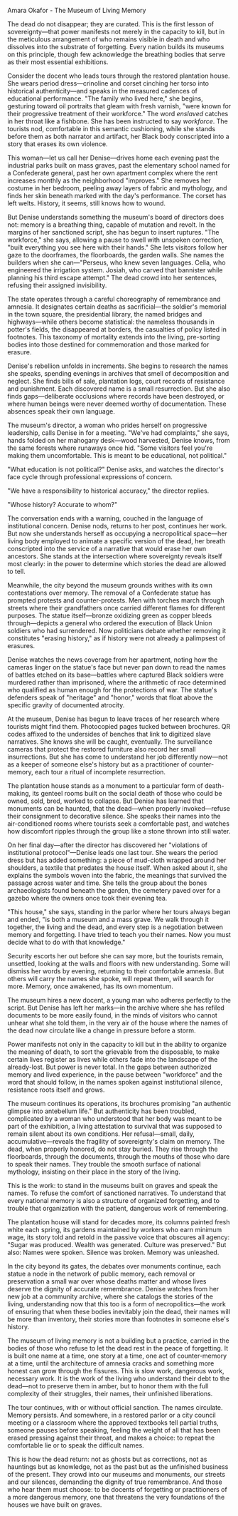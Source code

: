 Amara Okafor - The Museum of Living Memory

The dead do not disappear; they are curated. This is the first lesson of sovereignty—that power manifests not merely in the capacity to kill, but in the meticulous arrangement of who remains visible in death and who dissolves into the substrate of forgetting. Every nation builds its museums on this principle, though few acknowledge the breathing bodies that serve as their most essential exhibitions.

Consider the docent who leads tours through the restored plantation house. She wears period dress—crinoline and corset cinching her torso into historical authenticity—and speaks in the measured cadences of educational performance. "The family who lived here," she begins, gesturing toward oil portraits that gleam with fresh varnish, "were known for their progressive treatment of their workforce." The word *enslaved* catches in her throat like a fishbone. She has been instructed to say *workforce*. The tourists nod, comfortable in this semantic cushioning, while she stands before them as both narrator and artifact, her Black body conscripted into a story that erases its own violence.

This woman—let us call her Denise—drives home each evening past the industrial parks built on mass graves, past the elementary school named for a Confederate general, past her own apartment complex where the rent increases monthly as the neighborhood "improves." She removes her costume in her bedroom, peeling away layers of fabric and mythology, and finds her skin beneath marked with the day's performance. The corset has left welts. History, it seems, still knows how to wound.

But Denise understands something the museum's board of directors does not: memory is a breathing thing, capable of mutation and revolt. In the margins of her sanctioned script, she has begun to insert ruptures. "The workforce," she says, allowing a pause to swell with unspoken correction, "built everything you see here with their hands." She lets visitors follow her gaze to the doorframes, the floorboards, the garden walls. She names the builders when she can—"Perseus, who knew seven languages. Celia, who engineered the irrigation system. Josiah, who carved that bannister while planning his third escape attempt." The dead crowd into her sentences, refusing their assigned invisibility.

The state operates through a careful choreography of remembrance and amnesia. It designates certain deaths as sacrificial—the soldier's memorial in the town square, the presidential library, the named bridges and highways—while others become statistical: the nameless thousands in potter's fields, the disappeared at borders, the casualties of policy listed in footnotes. This taxonomy of mortality extends into the living, pre-sorting bodies into those destined for commemoration and those marked for erasure.

Denise's rebellion unfolds in increments. She begins to research the names she speaks, spending evenings in archives that smell of decomposition and neglect. She finds bills of sale, plantation logs, court records of resistance and punishment. Each discovered name is a small resurrection. But she also finds gaps—deliberate occlusions where records have been destroyed, or where human beings were never deemed worthy of documentation. These absences speak their own language.

The museum's director, a woman who prides herself on progressive leadership, calls Denise in for a meeting. "We've had complaints," she says, hands folded on her mahogany desk—wood harvested, Denise knows, from the same forests where runaways once hid. "Some visitors feel you're making them uncomfortable. This is meant to be educational, not political."

"What education is not political?" Denise asks, and watches the director's face cycle through professional expressions of concern.

"We have a responsibility to historical accuracy," the director replies.

"Whose history? Accurate to whom?"

The conversation ends with a warning, couched in the language of institutional concern. Denise nods, returns to her post, continues her work. But now she understands herself as occupying a necropolitical space—her living body employed to animate a specific version of the dead, her breath conscripted into the service of a narrative that would erase her own ancestors. She stands at the intersection where sovereignty reveals itself most clearly: in the power to determine which stories the dead are allowed to tell.

Meanwhile, the city beyond the museum grounds writhes with its own contestations over memory. The removal of a Confederate statue has prompted protests and counter-protests. Men with torches march through streets where their grandfathers once carried different flames for different purposes. The statue itself—bronze oxidizing green as copper bleeds through—depicts a general who ordered the execution of Black Union soldiers who had surrendered. Now politicians debate whether removing it constitutes "erasing history," as if history were not already a palimpsest of erasures.

Denise watches the news coverage from her apartment, noting how the cameras linger on the statue's face but never pan down to read the names of battles etched on its base—battles where captured Black soldiers were murdered rather than imprisoned, where the arithmetic of race determined who qualified as human enough for the protections of war. The statue's defenders speak of "heritage" and "honor," words that float above the specific gravity of documented atrocity.

At the museum, Denise has begun to leave traces of her research where tourists might find them. Photocopied pages tucked between brochures. QR codes affixed to the undersides of benches that link to digitized slave narratives. She knows she will be caught, eventually. The surveillance cameras that protect the restored furniture also record her small insurrections. But she has come to understand her job differently now—not as a keeper of someone else's history but as a practitioner of counter-memory, each tour a ritual of incomplete resurrection.

The plantation house stands as a monument to a particular form of death-making, its genteel rooms built on the social death of those who could be owned, sold, bred, worked to collapse. But Denise has learned that monuments can be haunted, that the dead—when properly invoked—refuse their consignment to decorative silence. She speaks their names into the air-conditioned rooms where tourists seek a comfortable past, and watches how discomfort ripples through the group like a stone thrown into still water.

On her final day—after the director has discovered her "violations of institutional protocol"—Denise leads one last tour. She wears the period dress but has added something: a piece of mud-cloth wrapped around her shoulders, a textile that predates the house itself. When asked about it, she explains the symbols woven into the fabric, the meanings that survived the passage across water and time. She tells the group about the bones archaeologists found beneath the garden, the cemetery paved over for a gazebo where the owners once took their evening tea.

"This house," she says, standing in the parlor where her tours always began and ended, "is both a museum and a mass grave. We walk through it together, the living and the dead, and every step is a negotiation between memory and forgetting. I have tried to teach you their names. Now you must decide what to do with that knowledge."

Security escorts her out before she can say more, but the tourists remain, unsettled, looking at the walls and floors with new understanding. Some will dismiss her words by evening, returning to their comfortable amnesia. But others will carry the names she spoke, will repeat them, will search for more. Memory, once awakened, has its own momentum.

The museum hires a new docent, a young man who adheres perfectly to the script. But Denise has left her marks—in the archive where she has refiled documents to be more easily found, in the minds of visitors who cannot unhear what she told them, in the very air of the house where the names of the dead now circulate like a change in pressure before a storm.

Power manifests not only in the capacity to kill but in the ability to organize the meaning of death, to sort the grievable from the disposable, to make certain lives register as lives while others fade into the landscape of the already-lost. But power is never total. In the gaps between authorized memory and lived experience, in the pause between "workforce" and the word that should follow, in the names spoken against institutional silence, resistance roots itself and grows.

The museum continues its operations, its brochures promising "an authentic glimpse into antebellum life." But authenticity has been troubled, complicated by a woman who understood that her body was meant to be part of the exhibition, a living attestation to survival that was supposed to remain silent about its own conditions. Her refusal—small, daily, accumulative—reveals the fragility of sovereignty's claim on memory. The dead, when properly honored, do not stay buried. They rise through the floorboards, through the documents, through the mouths of those who dare to speak their names. They trouble the smooth surface of national mythology, insisting on their place in the story of the living.

This is the work: to stand in the museums built on graves and speak the names. To refuse the comfort of sanctioned narratives. To understand that every national memory is also a structure of organized forgetting, and to trouble that organization with the patient, dangerous work of remembering.

The plantation house will stand for decades more, its columns painted fresh white each spring, its gardens maintained by workers who earn minimum wage, its story told and retold in the passive voice that obscures all agency: "Sugar was produced. Wealth was generated. Culture was preserved." But also: Names were spoken. Silence was broken. Memory was unleashed.

In the city beyond its gates, the debates over monuments continue, each statue a node in the network of public memory, each removal or preservation a small war over whose deaths matter and whose lives deserve the dignity of accurate remembrance. Denise watches from her new job at a community archive, where she catalogs the stories of the living, understanding now that this too is a form of necropolitics—the work of ensuring that when these bodies inevitably join the dead, their names will be more than inventory, their stories more than footnotes in someone else's history.

The museum of living memory is not a building but a practice, carried in the bodies of those who refuse to let the dead rest in the peace of forgetting. It is built one name at a time, one story at a time, one act of counter-memory at a time, until the architecture of amnesia cracks and something more honest can grow through the fissures. This is slow work, dangerous work, necessary work. It is the work of the living who understand their debt to the dead—not to preserve them in amber, but to honor them with the full complexity of their struggles, their names, their unfinished liberations.

The tour continues, with or without official sanction. The names circulate. Memory persists. And somewhere, in a restored parlor or a city council meeting or a classroom where the approved textbooks tell partial truths, someone pauses before speaking, feeling the weight of all that has been erased pressing against their throat, and makes a choice: to repeat the comfortable lie or to speak the difficult names.

This is how the dead return: not as ghosts but as corrections, not as hauntings but as knowledge, not as the past but as the unfinished business of the present. They crowd into our museums and monuments, our streets and our silences, demanding the dignity of true remembrance. And those who hear them must choose: to be docents of forgetting or practitioners of a more dangerous memory, one that threatens the very foundations of the houses we have built on graves.